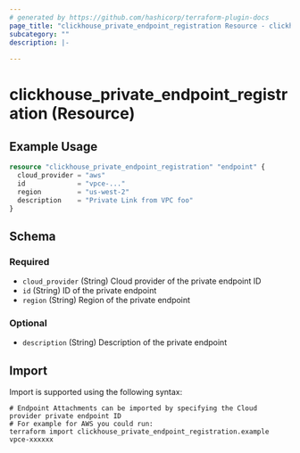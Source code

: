 ```yaml
---
# generated by https://github.com/hashicorp/terraform-plugin-docs
page_title: "clickhouse_private_endpoint_registration Resource - clickhouse"
subcategory: ""
description: |-
  
---
```


# clickhouse_private_endpoint_registration (Resource)



## Example Usage

```terraform
resource "clickhouse_private_endpoint_registration" "endpoint" {
  cloud_provider = "aws"
  id             = "vpce-..."
  region         = "us-west-2"
  description    = "Private Link from VPC foo"
}
```

<!-- schema generated by tfplugindocs -->
## Schema

### Required

- `cloud_provider` (String) Cloud provider of the private endpoint ID
- `id` (String) ID of the private endpoint
- `region` (String) Region of the private endpoint

### Optional

- `description` (String) Description of the private endpoint

## Import

Import is supported using the following syntax:

```shell
# Endpoint Attachments can be imported by specifying the Cloud provider private endpoint ID
# For example for AWS you could run:
terraform import clickhouse_private_endpoint_registration.example vpce-xxxxxx
```
